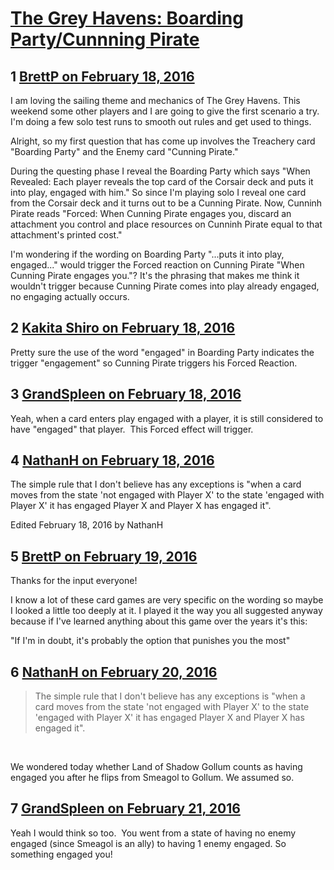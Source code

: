 # [The Grey Havens: Boarding Party/Cunnning Pirate](https://community.fantasyflightgames.com/topic/203005-the-grey-havens-boarding-partycunnning-pirate/)

## 1 [BrettP on February 18, 2016](https://community.fantasyflightgames.com/topic/203005-the-grey-havens-boarding-partycunnning-pirate/?do=findComment&comment=2059765)

I am loving the sailing theme and mechanics of The Grey Havens. This weekend some other players and I are going to give the first scenario a try. I'm doing a few solo test runs to smooth out rules and get used to things.

Alright, so my first question that has come up involves the Treachery card "Boarding Party" and the Enemy card "Cunning Pirate."

During the questing phase I reveal the Boarding Party which says "When Revealed: Each player reveals the top card of the Corsair deck and puts it into play, engaged with him." So since I'm playing solo I reveal one card from the Corsair deck and it turns out to be a Cunning Pirate. Now, Cunninh Pirate reads "Forced: When Cunning Pirate engages you, discard an attachment you control and place resources on Cunninh Pirate equal to that attachment's printed cost."

I'm wondering if the wording on Boarding Party "...puts it into play, engaged..." would trigger the Forced reaction on Cunning Pirate "When Cunning Pirate engages you."? It's the phrasing that makes me think it wouldn't trigger because Cunning Pirate comes into play already engaged, no engaging actually occurs.

## 2 [Kakita Shiro on February 18, 2016](https://community.fantasyflightgames.com/topic/203005-the-grey-havens-boarding-partycunnning-pirate/?do=findComment&comment=2059839)

Pretty sure the use of the word "engaged" in Boarding Party indicates the trigger "engagement" so Cunning Pirate triggers his Forced Reaction.

## 3 [GrandSpleen on February 18, 2016](https://community.fantasyflightgames.com/topic/203005-the-grey-havens-boarding-partycunnning-pirate/?do=findComment&comment=2060019)

Yeah, when a card enters play engaged with a player, it is still considered to have "engaged" that player.  This Forced effect will trigger.

## 4 [NathanH on February 18, 2016](https://community.fantasyflightgames.com/topic/203005-the-grey-havens-boarding-partycunnning-pirate/?do=findComment&comment=2060071)

The simple rule that I don't believe has any exceptions is "when a card moves from the state 'not engaged with Player X' to the state 'engaged with Player X' it has engaged Player X and Player X has engaged it".

Edited February 18, 2016 by NathanH

## 5 [BrettP on February 19, 2016](https://community.fantasyflightgames.com/topic/203005-the-grey-havens-boarding-partycunnning-pirate/?do=findComment&comment=2060633)

Thanks for the input everyone!

I know a lot of these card games are very specific on the wording so maybe I looked a little too deeply at it. I played it the way you all suggested anyway because if I've learned anything about this game over the years it's this:

"If I'm in doubt, it's probably the option that punishes you the most"

## 6 [NathanH on February 20, 2016](https://community.fantasyflightgames.com/topic/203005-the-grey-havens-boarding-partycunnning-pirate/?do=findComment&comment=2063359)

> The simple rule that I don't believe has any exceptions is "when a card moves from the state 'not engaged with Player X' to the state 'engaged with Player X' it has engaged Player X and Player X has engaged it".

 

We wondered today whether Land of Shadow Gollum counts as having engaged you after he flips from Smeagol to Gollum. We assumed so.

## 7 [GrandSpleen on February 21, 2016](https://community.fantasyflightgames.com/topic/203005-the-grey-havens-boarding-partycunnning-pirate/?do=findComment&comment=2063448)

Yeah I would think so too.  You went from a state of having no enemy engaged (since Smeagol is an ally) to having 1 enemy engaged. So something engaged you!

